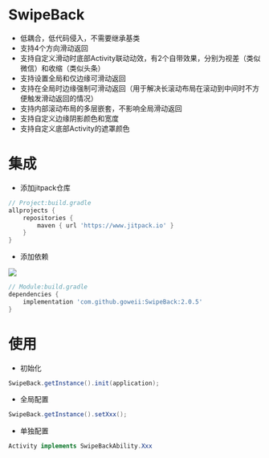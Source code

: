 # SwipeBack

- 低耦合，低代码侵入，不需要继承基类
- 支持4个方向滑动返回
- 支持自定义滑动时底部Activity联动动效，有2个自带效果，分别为视差（类似微信）和收缩（类似头条）
- 支持设置全局和仅边缘可滑动返回
- 支持在全局时边缘强制可滑动返回（用于解决长滚动布局在滚动到中间时不方便触发滑动返回的情况）
- 支持内部滚动布局的多层嵌套，不影响全局滑动返回
- 支持自定义边缘阴影颜色和宽度
- 支持自定义底部Activity的遮罩颜色


# 集成

- 添加jitpack仓库

```groovy
// Project:build.gradle
allprojects {
    repositories {
        maven { url 'https://www.jitpack.io' }
    }
}
```

- 添加依赖

[![](https://jitpack.io/v/goweii/SwipeBack.svg)](https://jitpack.io/#goweii/SwipeBack)

```groovy
// Module:build.gradle
dependencies {
    implementation 'com.github.goweii:SwipeBack:2.0.5'
}
```

# 使用

- 初始化

```java
SwipeBack.getInstance().init(application);
```

- 全局配置

```java
SwipeBack.getInstance().setXxx();
```

- 单独配置

```java
Activity implements SwipeBackAbility.Xxx
```

